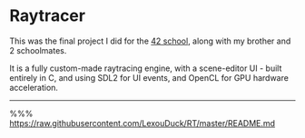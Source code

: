 
# Raytracer

This was the final project I did for the [42 school](https://42.fr/en/homepage/), along with my brother and 2 schoolmates.

It is a fully custom-made raytracing engine, with a scene-editor UI - built entirely in C,
and using SDL2 for UI events, and OpenCL for GPU hardware acceleration.

---

%%% https://raw.githubusercontent.com/LexouDuck/RT/master/README.md
